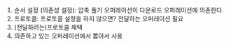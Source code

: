 1. 순서 설정 (의존성 설정): 압축 풀기 오퍼레이션이 다운로드 오퍼레이션에 의존한다.
2. 프로토콜: 프로토콜 설정을 하지 않으면? 전달하는 오퍼레이션 필요
  1. (전달하려는)프로토콜 채택
  2. 의존하고 있는 오퍼레이션에서 뽑아서 사용
